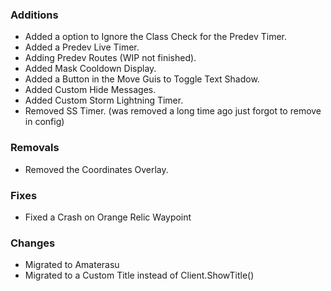 ### Additions
- Added a option to Ignore the Class Check for the Predev Timer.
- Added a Predev Live Timer.
- Adding Predev Routes (WIP not finished).
- Added Mask Cooldown Display.
- Added a Button in the Move Guis to Toggle Text Shadow.
- Added Custom Hide Messages.
- Added Custom Storm Lightning Timer.
- Removed SS Timer. (was removed a long time ago just forgot to remove in config)

### Removals
- Removed the Coordinates Overlay.

### Fixes
- Fixed a Crash on Orange Relic Waypoint

### Changes
- Migrated to Amaterasu
- Migrated to a Custom Title instead of Client.ShowTitle()